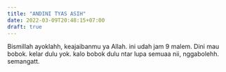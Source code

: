 ```yaml
---
title: "ANDINI TYAS ASIH"
date: 2022-03-09T20:48:15+07:00
draft: true
---
```

Bismillah ayoklahh, keajaibanmu ya Allah. ini udah jam 9 malem. Dini mau bobok. kelar dulu yok. kalo bobok dulu ntar lupa semuaa nii, nggabolehh. semangatt.
